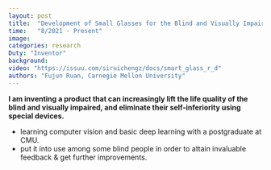 ```yaml
---
layout: post
title:  "Development of Small Glasses for the Blind and Visually Impaired"
time:   "8/2021 - Present"
image: 
categories: research
Duty: "Inventor"
background:
video: "https://issuu.com/siruichengz/docs/smart_glass_r_d"
authors: "Fujun Ruan, Carnegie Mellon University"
---
```

**I am inventing a product that can increasingly lift the life quality of the blind and visually impaired, and eliminate their self-inferiority using special devices.**
- learning computer vision and basic deep learning with a postgraduate at CMU.
- put it into use among some blind people in order to attain invaluable feedback & get further improvements.